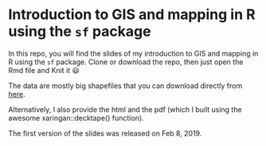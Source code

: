# Introduction to GIS and mapping in R using the `sf` package

In this repo, you will find the slides of my introduction to GIS and mapping in R using the `sf` package. Clone or download the repo, then just open the Rmd file and Knit it :smiley:

The data are mostly big shapefiles that you can download directly from [here](https://mycore.core-cloud.net/index.php/s/4xknhWGhp2PqRsJ).

Alternatively, I also provide the html and the pdf (which I built using the awesome xaringan::decktape() function).

The first version of the slides was released on Feb 8, 2019.
